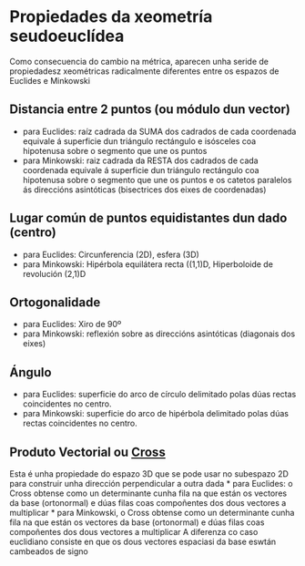 # Propiedades da xeometría seudoeuclídea
Como consecuencia do cambio na métrica, aparecen unha seride de propiedadesz xeométricas radicalmente diferentes entre os espazos de Euclides e Minkowski

## Distancia entre 2 puntos (ou módulo dun vector)
  * para Euclides: raíz cadrada da SUMA dos cadrados de cada coordenada
          equivale á superficie dun triángulo rectángulo e isósceles coa hipotenusa sobre o segmento que une os puntos
  * para Minkowski: raiz cadrada da RESTA dos cadrados de cada coordenada
          equivale á superficie dun triángulo rectángulo coa hipotenusa sobre o segmento que une os puntos 
          e os catetos paralelos ás direccións asintóticas (bisectrices dos eixes de coordenadas)

## Lugar común de puntos equidistantes dun dado (centro)
  * para Euclides: Circunferencia (2D), esfera (3D)
  * para Minkowski: Hipérbola equilátera recta ((1,1)D, Hiperboloide de revolución (2,1)D
  
## Ortogonalidade
  * para Euclides: Xiro de 90º
  * para Minkowski: reflexión sobre as direccións asintóticas (diagonais dos eixes)
  
## Ángulo
  * para Euclides: superficie do arco de círculo delimitado polas dúas rectas coincidentes no centro.
  * para Minkowski: superficie do arco de hipérbola delimitado polas dúas rectas coincidentes no centro.
  
## Produto Vectorial  ou [Cross](CrossProduct)
  Esta é unha propiedade do espazo 3D que se pode usar no subespazo 2D para construir unha dirección perpendicular a outra dada
    * para Euclides:  o Cross obtense como un determinante cunha fila na que están os vectores da base (ortonormal)
      e dúas filas coas compoñentes dos dous vectores a multiplicar
    * para Minkowski, o Cross obtense como un determinante cunha fila na que están os vectores da base (ortonormal)
      e dúas filas coas compoñentes dos dous vectores a multiplicar
      A diferenza co caso euclidiano consiste en que os dous vectores espaciasi da base eswtán cambeados de signo
